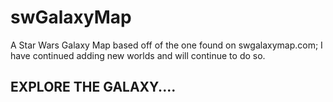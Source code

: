 # swGalaxyMap
A Star Wars Galaxy Map based off of the one found on swgalaxymap.com; I have continued adding new worlds and will continue to do so.
## EXPLORE THE GALAXY....
